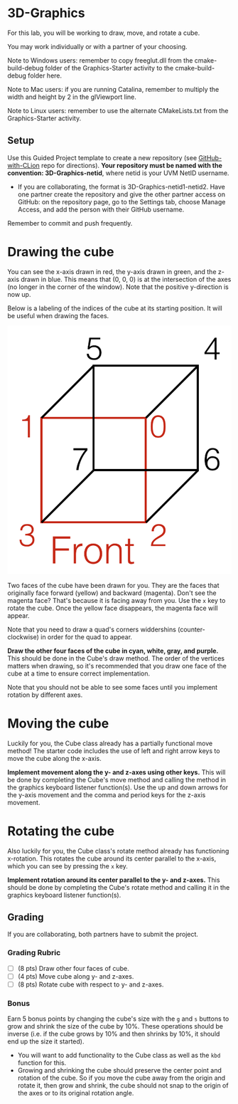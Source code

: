 # 3D-Graphics

For this lab, you will be working to draw, move, and rotate a cube.

You may work individually or with a partner of your choosing.

Note to Windows users: remember to copy freeglut.dll from the cmake-build-debug folder of the Graphics-Starter activity to the cmake-build-debug folder here.

Note to Mac users: if you are running Catalina, remember to multiply the width and height by 2 in the glViewport line.

Note to Linux users: remember to use the alternate CMakeLists.txt from the Graphics-Starter activity.

## Setup

Use this Guided Project template to create a new repository (see [GitHub-with-CLion](https://github.com/uvmcs120f2022/GitHub-with-CLion) repo for directions).
**Your repository must be named with the convention: 3D-Graphics-netid**, where netid is your UVM NetID username.
* If you are collaborating, the format is 3D-Graphics-netid1-netid2. Have one partner create the repository and give the other partner access on GitHub: on the repository page, go to the Settings tab, choose Manage Access, and add the person with their GitHub username.

Remember to commit and push frequently.

# Drawing the cube

You can see the x-axis drawn in red, the y-axis drawn in green, and the z-axis drawn in blue. This means that (0, 0, 0) is at the intersection of the axes (no longer in the corner of the window). Note that the positive y-direction is now up.

Below is a labeling of the indices of the cube at its starting position. It will be useful when drawing the faces.

![Image of Cube](CubeCoords.png)

Two faces of the cube have been drawn for you. They are the faces that originally face forward (yellow) and backward (magenta). Don't see the magenta face? That's because it is facing away from you. Use the ```x``` key to rotate the cube. Once the yellow face disappears, the magenta face will appear.

Note that you need to draw a quad's corners widdershins (counter-clockwise) in order for the quad to appear.

**Draw the other four faces of the cube in cyan, white, gray, and purple.** This should be done in the Cube's draw method. The order of the vertices matters when drawing, so it's recommended that you draw one face of the cube at a time to ensure correct implementation.

Note that you should not be able to see some faces until you implement rotation by different axes.

# Moving the cube

Luckily for you, the Cube class already has a partially functional move method! The starter code includes the use of left and right arrow keys to move the cube along the x-axis. 

**Implement movement along the y- and z-axes using other keys.** This will be done by completing the Cube's move method and calling the method in the graphics keyboard listener function(s). Use the up and down arrows for the y-axis movement and the comma and period keys for the z-axis movement.

# Rotating the cube

Also luckily for you, the Cube class's rotate method already has functioning x-rotation. This rotates the cube around its center parallel to the x-axis, which you can see by pressing the ```x``` key. 

**Implement rotation around its center parallel to the y- and z-axes.** This should be done by completing the Cube's rotate method and calling it in the graphics keyboard listener function(s).

## Grading

If you are collaborating, both partners have to submit the project.

### Grading Rubric
- [ ] (8 pts) Draw other four faces of cube.
- [ ] (4 pts) Move cube along y- and z-axes.
- [ ] (8 pts) Rotate cube with respect to y- and z-axes.

### Bonus
Earn 5 bonus points by changing the cube's size with the `g` and `s` buttons to grow and shrink the size of the cube by 10%. These operations should be inverse (i.e. if the cube grows by 10% and then shrinks by 10%, it should end up the size it started).
* You will want to add functionality to the Cube class as well as the `kbd` function for this.
* Growing and shrinking the cube should preserve the center point and rotation of the cube. So if you move the cube away from the origin and rotate it, then grow and shrink, the cube should not snap to the origin of the axes or to its original rotation angle.
